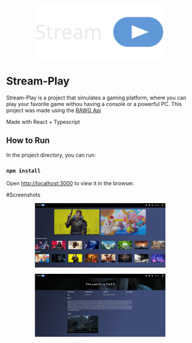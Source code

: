 <p align="center">
  <img src="src/assets/stream-play.svg" width="350" title="stream-play">
</p>

# Stream-Play

Stream-Play is a project that simulates a gaming platform, where you can play your favorite game withou having a console or a powerful PC. This project was made using the [RAWG Api](https://api.rawg.io/docs/)

Made with React + Typescript

## How to Run

In the project directory, you can run:

### `npm install`

Open [http://localhost:3000](http://localhost:3000) to view it in the browser.

#Screenshots
<p align="center">
  <img src="src/assets/screenshots/1.png" width="350" title="stream-play">
</p>
<p align="center">
  <img src="src/assets/screenshots/2.png" width="350" title="stream-play">
</p>
